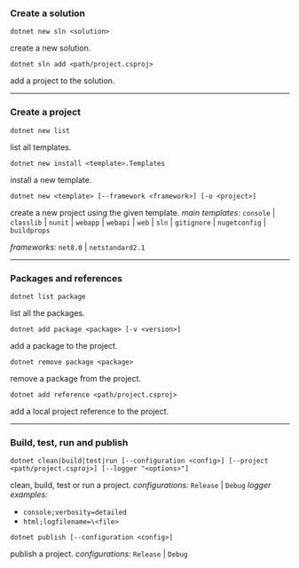 ### Create a solution
```
dotnet new sln <solution>
```
create a new solution.
```
dotnet sln add <path/project.csproj>
```
add a project to the solution.
___
### Create a project
```
dotnet new list
```
list all templates.
```
dotnet new install <template>.Templates
```
install a new template.
```
dotnet new <template> [--framework <framework>] [-o <project>]
```
create a new project using the given template.
_main templates:_ `console` | `classlib` | `nunit` | `webapp` | `webapi` | `web` | `sln` | `gitignore` | `nugetconfig` | `buildprops`

_frameworks:_ `net8.0` | `netstandard2.1`
___
### Packages and references
```
dotnet list package
```
list all the packages.
```
dotnet add package <package> [-v <version>]
```
add a package to the project.
```
dotnet remove package <package>
```
remove a package from the project.
```
dotnet add reference <path/project.csproj>
```
add a local project reference to the project.
___
### Build, test, run and publish
```
dotnet clean|build|test|run [--configuration <config>] [--project <path/project.csproj>] [--logger "<options>"]
```
clean, build, test or run a project.
_configurations:_ `Release` | `Debug`
_logger examples:_
- `console;verbosity=detailed`
- `html;logfilename=\<file>`
```
dotnet publish [--configuration <config>]
```
publish a project.
_configurations:_ `Release` | `Debug`